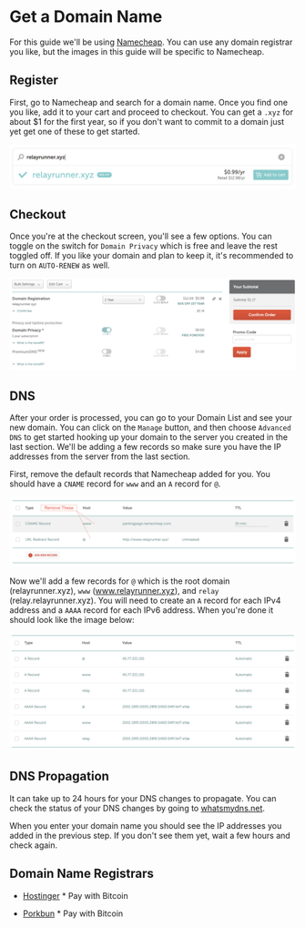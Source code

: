 # Get a Domain Name

For this guide we'll be using [Namecheap](https://www.namecheap.com "Namecheap"). You can use any domain registrar you like, but the images in this guide will be specific to Namecheap.

## Register

First, go to Namecheap and search for a domain name. Once you find one you like, add it to your cart and proceed to checkout. You can get a `.xyz` for about $1 for the first year, so if you don't want to commit to a domain just yet get one of these to get started.

![Namecheap Domain Search](../images/namecheap-domain-search.png)

## Checkout

Once you're at the checkout screen, you'll see a few options. You can toggle on the switch for `Domain Privacy` which is free and leave the rest toggled off. If you like your domain and plan to keep it, it's recommended to turn on `AUTO-RENEW` as well.

![Namecheap Checkout](../images/namecheap-checkout.png)

## DNS

After your order is processed, you can go to your Domain List and see your new domain. You can click on the `Manage` button, and then choose `Advanced DNS` to get started hooking up your domain to the server you created in the last section. We'll be adding a few records so make sure you have the IP addresses from the server from the last section.

First, remove the default records that Namecheap added for you. You should have a `CNAME` record for `www` and an `A` record for `@`.

![Namecheap Remove Records](../images/namecheap-remove-records.png)

Now we'll add a few records for `@` which is the root domain (relayrunner.xyz), `www` (www.relayrunner.xyz), and `relay` (relay.relayrunner.xyz). You will need to create an `A` record for each IPv4 address and a `AAAA` record for each IPv6 address. When you're done it should look like the image below:

![Namecheap Records](../images/namecheap-records.png)

## DNS Propagation

It can take up to 24 hours for your DNS changes to propagate. You can check the status of your DNS changes by going to [whatsmydns.net](https://www.whatsmydns.net "whatsmydns.net").

When you enter your domain name you should see the IP addresses you added in the previous step. If you don't see them yet, wait a few hours and check again.

## Domain Name Registrars

- [Hostinger](https://www.hostinger.com "Hostinger") \* Pay with Bitcoin

- [Porkbun](https://porkbun.com "Porkbun") \* Pay with Bitcoin
